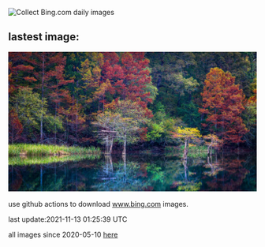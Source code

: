 ![Collect Bing.com daily images](https://github.com/counter2015/bing-daily-images/workflows/Collect%20Bing.com%20daily%20images/badge.svg)
## lastest image:
![](images/BeaversBend.jpg)

use github actions to download www.bing.com images.

last update:2021-11-13 01:25:39 UTC

all images since 2020-05-10 [here](https://github.com/counter2015/bing-daily-images/tree/master/images) 
